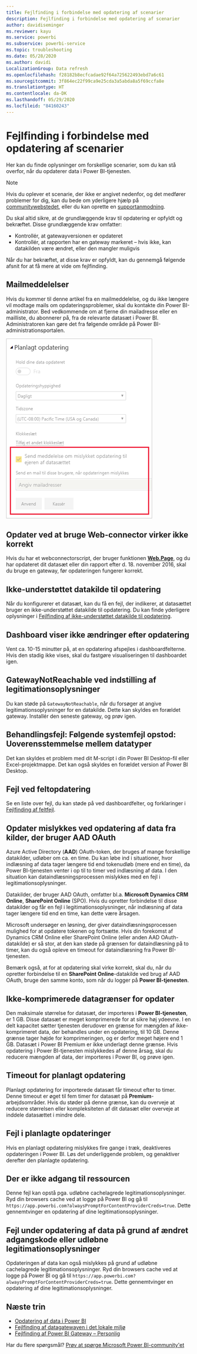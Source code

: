 ```yaml
---
title: Fejlfinding i forbindelse med opdatering af scenarier
description: Fejlfinding i forbindelse med opdatering af scenarier
author: davidiseminger
ms.reviewer: kayu
ms.service: powerbi
ms.subservice: powerbi-service
ms.topic: troubleshooting
ms.date: 05/28/2020
ms.author: davidi
LocalizationGroup: Data refresh
ms.openlocfilehash: f28182b8ecfcadae92f64a725622493ebd7a6c61
ms.sourcegitcommit: 3f864ec22f99ca9e25cda3a5abda8a5f69ccfa8e
ms.translationtype: HT
ms.contentlocale: da-DK
ms.lasthandoff: 05/29/2020
ms.locfileid: "84160243"
---
```

# <a name="troubleshooting-refresh-scenarios"></a>Fejlfinding i forbindelse med opdatering af scenarier

Her kan du finde oplysninger om forskellige scenarier, som du kan stå overfor, når du opdaterer data i Power BI-tjenesten.

> [!NOTE]
> Hvis du oplever et scenarie, der ikke er angivet nedenfor, og det medfører problemer for dig, kan du bede om yderligere hjælp på [communitywebstedet](https://community.powerbi.com/), eller du kan oprette en [supportanmodning](https://powerbi.microsoft.com/support/).
>

Du skal altid sikre, at de grundlæggende krav til opdatering er opfyldt og bekræftet. Disse grundlæggende krav omfatter:

* Kontrollér, at gatewayversionen er opdateret
* Kontrollér, at rapporten har en gateway markeret – hvis ikke, kan datakilden være ændret, eller den mangler muligvis

Når du har bekræftet, at disse krav er opfyldt, kan du gennemgå følgende afsnit for at få mere at vide om fejlfinding. 


## <a name="email-notifications"></a>Mailmeddelelser

Hvis du kommer til denne artikel fra en mailmeddelelse, og du ikke længere vil modtage mails om opdateringsproblemer, skal du kontakte din Power BI-administrator. Bed vedkommende om at fjerne din mailadresse eller en mailliste, du abonnerer på, fra de relevante datasæt i Power BI. Administratoren kan gøre det fra følgende område på Power BI-administrationsportalen.

![Mail med opdateringsmeddelelser](media/refresh-troubleshooting-refresh-scenarios/refresh-email.png)

## <a name="refresh-using-web-connector-doesnt-work-properly"></a>Opdater ved at bruge Web-connector virker ikke korrekt

Hvis du har et webconnectorscript, der bruger funktionen [**Web.Page**](/powerquery-m/web-page), og du har opdateret dit datasæt eller din rapport efter d. 18. november 2016, skal du bruge en gateway, før opdateringen fungerer korrekt.

## <a name="unsupported-data-source-for-refresh"></a>Ikke-understøttet datakilde til opdatering

Når du konfigurerer et datasæt, kan du få en fejl, der indikerer, at datasættet bruger en ikke-understøttet datakilde til opdatering. Du kan finde yderligere oplysninger i [Fejlfinding af ikke-understøttet datakilde til opdatering](service-admin-troubleshoot-unsupported-data-source-for-refresh.md).

## <a name="dashboard-doesnt-reflect-changes-after-refresh"></a>Dashboard viser ikke ændringer efter opdatering

Vent ca. 10-15 minutter på, at en opdatering afspejles i dashboardfelterne. Hvis den stadig ikke vises, skal du fastgøre visualiseringen til dashboardet igen.

## <a name="gatewaynotreachable-when-setting-credentials"></a>GatewayNotReachable ved indstilling af legitimationsoplysninger

Du kan støde på `GatewayNotReachable`, når du forsøger at angive legitimationsoplysninger for en datakilde. Dette kan skyldes en forældet gateway. Installér den seneste gateway, og prøv igen.

## <a name="processing-error-the-following-system-error-occurred-type-mismatch"></a>Behandlingsfejl: Følgende systemfejl opstod: Uoverensstemmelse mellem datatyper

Det kan skyldes et problem med dit M-script i din Power BI Desktop-fil eller Excel-projektmappe. Det kan også skyldes en forældet version af Power BI Desktop.

## <a name="tile-refresh-errors"></a>Fejl ved feltopdatering

Se en liste over fejl, du kan støde på ved dashboardfelter, og forklaringer i [Fejlfinding af feltfejl](refresh-troubleshooting-tile-errors.md).

## <a name="refresh-fails-when-updating-data-from-sources-that-use-aad-oauth"></a>Opdater mislykkes ved opdatering af data fra kilder, der bruger AAD OAuth

Azure Active Directory (**AAD**) OAuth-token, der bruges af mange forskellige datakilder, udløber om ca. en time. Du kan løbe ind i situationer, hvor indlæsning af data tager længere tid end tokenudløb (mere end en time), da Power BI-tjenesten venter i op til to timer ved indlæsning af data. I den situation kan dataindlæsningsprocessen mislykkes med en fejl i legitimationsoplysninger.

Datakilder, der bruger AAD OAuth, omfatter bl.a. **Microsoft Dynamics CRM Online**, **SharePoint Online** (SPO). Hvis du opretter forbindelse til disse datakilder og får en fejl i legitimationsoplysninger, når indlæsning af data tager længere tid end en time, kan dette være årsagen.

Microsoft undersøger en løsning, der giver dataindlæsningsprocessen mulighed for at opdatere tokenen og fortsætte. Hvis din forekomst af Dynamics CRM Online eller SharePoint Online (eller anden AAD OAuth-datakilde) er så stor, at den kan støde på grænsen for dataindlæsning på to timer, kan du også opleve en timeout for dataindlæsning fra Power BI-tjenesten.

Bemærk også, at for at opdatering skal virke korrekt, skal du, når du opretter forbindelse til en **SharePoint Online**-datakilde ved brug af AAD OAuth, bruge den samme konto, som når du logger på **Power BI-tjenesten**.

## <a name="uncompressed-data-limits-for-refresh"></a>Ikke-komprimerede datagrænser for opdater

Den maksimale størrelse for datasæt, der importeres i **Power BI-tjenesten**, er 1 GB. Disse datasæt er meget komprimerede for at sikre høj ydeevne. I en delt kapacitet sætter tjenesten derudover en grænse for mængden af ikke-komprimeret data, der behandles under en opdatering, til 10 GB. Denne grænse tager højde for komprimeringen, og er derfor meget højere end 1 GB. Datasæt i Power BI Premium er ikke underlagt denne grænse. Hvis opdatering i Power BI-tjenesten mislykkedes af denne årsag, skal du reducere mængden af data, der importeres i Power BI, og prøve igen.

## <a name="scheduled-refresh-timeout"></a>Timeout for planlagt opdatering

Planlagt opdatering for importerede datasæt får timeout efter to timer. Denne timeout er øget til fem timer for datasæt på **Premium**-arbejdsområder. Hvis du støder på denne grænse, kan du overveje at reducere størrelsen eller kompleksiteten af dit datasæt eller overveje at inddele datasættet i mindre dele.

## <a name="scheduled-refresh-failures"></a>Fejl i planlagte opdateringer

Hvis en planlagt opdatering mislykkes fire gange i træk, deaktiveres opdateringen i Power BI. Løs det underliggende problem, og genaktiver derefter den planlagte opdatering.

## <a name="access-to-the-resource-is-forbidden"></a>Der er ikke adgang til ressourcen  

Denne fejl kan opstå pga. udløbne cachelagrede legitimationsoplysninger. Ryd din browsers cache ved at logge på Power BI og gå til `https://app.powerbi.com?alwaysPromptForContentProviderCreds=true`. Dette gennemtvinger en opdatering af dine legitimationsoplysninger.

## <a name="data-refresh-failure-because-of-password-change-or-expired-credentials"></a>Fejl under opdatering af data på grund af ændret adgangskode eller udløbne legitimationsoplysninger

Opdateringen af data kan også mislykkes på grund af udløbne cachelagrede legitimationsoplysninger. Ryd din browsers cache ved at logge på Power BI og gå til `https://app.powerbi.com?alwaysPromptForContentProviderCreds=true`. Dette gennemtvinger en opdatering af dine legitimationsoplysninger.

## <a name="next-steps"></a>Næste trin

- [Opdatering af data i Power BI](refresh-data.md)  
- [Fejlfinding af datagatewayen i det lokale miljø](service-gateway-onprem-tshoot.md)  
- [Fejlfinding af Power BI Gateway – Personlig](service-admin-troubleshooting-power-bi-personal-gateway.md)  

Har du flere spørgsmål? [Prøv at spørge Microsoft Power BI-community'et](https://community.powerbi.com/)
